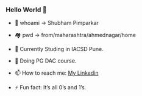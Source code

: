 ### Hello World 🤖

<!--
**ShubhamPimparkar/ShubhamPimparkar** is a ✨ _special_ ✨ repository because its `README.md` (this file) appears on your GitHub profile.
- 🛸 More About me: [My Portfolio](https://shubham-port.web.app/)
Here are some ideas to get you started:
-->
- 👾 whoami -> Shubham Pimparkar
- 🏘 pwd -> from/maharashtra/ahmednagar/home 
- 🏫 Currently Studing in IACSD Pune.
- 🧠 Doing PG DAC course.
- 📫 How to reach me: [My Linkedin](https://www.linkedin.com/in/shubham-pimparkar11/)

- ⚡ Fun fact: It’s all 0’s and 1’s.

